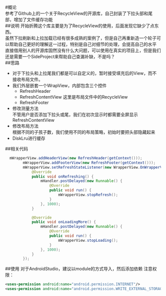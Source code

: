 #概论  
参考了Github上的一个关于RecycleView的开源库，自己封装了下拉头部和尾部，增加了文件缓存功能 <br/>
##说明
开始折腾这个库主要是为了RecycleView的使用，后面发现它缺少了点东西。</br>
虽然下拉刷新和上拉加载已经有很多成熟的案例了，但是自己再重新造一个轮子可以帮助自己更好的理解这一过程，特别是自己对细节的处理，会提高自己的水平</br>
直接借用别人的开源库固然没有什么大问题，可以使用在真实的项目上，但是我们还是需要一个SideProject来帮助自己查漏补缺，不是吗？</br>
##思路
* 对于下拉头和上拉尾我们都是可以自定义的，暂时接受填充后的View，而不接收布局文件。
* 我们外层嵌套一个WrapView，内部包含三个控件
    * RefreshHeader
    * RefreshContentView  这里是布局文件中的RecycleView
    * RefreshFooter
* 修改测量方法</br>
  不管用户是否添加下拉头或尾，我们在初次显示时都需要全屏显示RefreshContentView
* 修改布局方法</br>
  根据不同的子孩子数，我们使用不同的布局策略，初始时要把头部隐藏起来
* DiskLru进行缓存  

##相关代码
```java
  mWrapperView.addHeaderView(new RefreshHeader(getContext()));
        mWrapperView.addFooterView(new RefreshFooter(getContext()));
        mWrapperView.setRefreshStateListener(new WrapperView.OnWrapperViewStateListener() {
            @Override
            public void onRefreshing() {
                mHandler.postDelayed(new Runnable() {
                    @Override
                    public void run() {
                        mWrapperView.stopRefresh();
                    }
                }, 1000);
            }

            @Override
            public void onLoadingMore() {
                mHandler.postDelayed(new Runnable() {
                    @Override
                    public void run() {
                        mWrapperView.stopLoading();
                    }
                }, 1000);
            }
        });
```

##使用
对于AndroidStudio，建议以module的方式导入，然后添加依赖
注意权限：
```xml
<uses-permission android:name="android.permission.INTERNET"/>
<uses-permission android:name="android.permission.WRITE_EXTERNAL_STORAGE"/>
```


